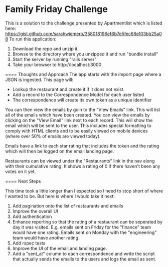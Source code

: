 <h1>Family Friday Challenge</h1>

This is a solution to the challenge presented by Apartmentlist which is listed here: https://gist.github.com/sarahwiemero/358018196ef6b7e5fec68e103bb25a08
To run this application:
1) Download the repo and unzip it.
2) Browse to the directory where you unzipped it and run "bundle install"
3) Start the server by running "rails server"
4) Take your browser to http://localhost:3000


==== Thoughts and Approach
 The app starts with the import page where a JSON is ingested. This page will:
  - Lookup the restaurant and create it if it does not exist.
  - Add a record to the Correspondence Model for each user listed
  - The correspondence will create its own token as a unique identifier


  You can then view the emails by goin to the "View Emails" link. This will list all of the emails which have been created. You can view the emails by clicking on the "View Email" link next to each record. This will show the email which will be sent to the user. This includes special formatting to comply with HTML clients and to be easily viewed on mobile devices (where over 50% of emails are viewed today).

  Emails have a link to each star rating that includes the token and the rating which will then be logged on the email landing page.

  Restaurants can be viewed under the "Restaurants" link in the nav along with their cumulative rating. It shows a rating of 0 if there haven't been any votes on it yet.


==== Next Steps

   This time took a little longer than I expected so I need to stop short of where I wanted to be. But here is where I would take it next:
   1) Add pagination onto the list of restaurants and emails
   2) Improve the overall UI
   3) Add authentication
   4) Enhance reporting so that the rating of a restaurant can be seperated by day it was visited. E.g. emails sent on Friday for the "finance" team would have one rating. Emails sent on Monday with the "engineering" team would have another rating.
   5) Add rspec tests
   6) Improve the UI of the email and landing page.
   7) Add a "sent_at" column to each correspondence and write the script that actually sends the emails to the users and logs the email as sent.